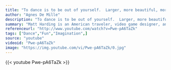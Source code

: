 ```yaml
---
title: "To dance is to be out of yourself.  Larger, more beautiful, more powerful."
author: "Agnes De Mille"
description: "To dance is to be out of yourself.  Larger, more beautiful, more powerful. - Agnes De Mille quotes from GetInspired365.com"
summary: "Matt Harding is an American traveler, video game designer, and Internet celebrity known as Dancing Matt for his viral videos that show him dancing in front of landmarks and street scenes in various international locations. Harding has since received widespread coverage of his travel exploits in major print and broadcast media outlets. This is his 2012 video."
referenceurl: "http://www.youtube.com/watch?v=Pwe-pA6TaZk"
tags: ["Dance","Fun","Imagination",]
source: "youtube"
videoid: "Pwe-pA6TaZk"
image: "https://img.youtube.com/vi/Pwe-pA6TaZk/0.jpg"
---
```


{{< youtube Pwe-pA6TaZk >}}
